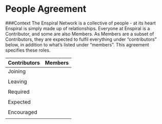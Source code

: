 # People Agreement


###Context
The Enspiral Network is a collective of people - at its heart Enspiral is simply made up of relationships. Everyone at Enspiral is a Contributor, and some are also Members. As Members are a subset of Contributors, they are expected to fulfil everything under “contributors” below, in addition to what’s listed under “members”. This agreement specifies these roles.

|  Contributors | Members  |
|---|---|
|  Joining |   |
|   |   |
|Leaving|   |
|   |   |
|  Required |   |
|   |   |
| Expected  |   |
|   |   |
|  Encouraged |   |
|   |   |




